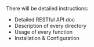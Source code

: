 There will be detailed instructions:

- Detailed RESTful API doc
- Description of every directory
- Usage of every function
- Installation & Configuration